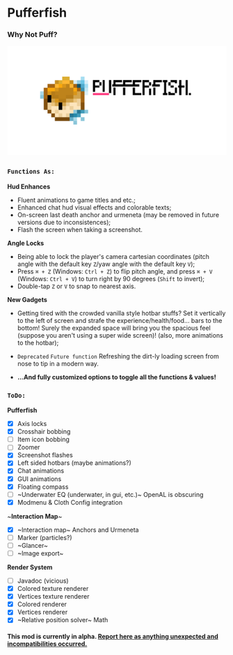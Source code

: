 # Pufferfish

### Why Not Puff?

![banner](/artwork/banner.png)

### `Functions As:`

**Hud Enhances**
- Fluent animations to game titles and etc.;
- Enhanced chat hud visual effects and colorable texts;
- On-screen last death anchor and urmeneta (may be removed in future versions due to inconsistences);
- Flash the screen when taking a screenshot.

**Angle Locks**
- Being able to lock the player's camera cartesian coordinates (pitch angle with the default key `Z`/yaw angle with the default key `V`);
- Press `⌘ + Z` (Windows: `Ctrl + Z`) to flip pitch angle, and press `⌘ + V` (Windows: `Ctrl + V`) to turn right by 90 degrees (`Shift` to invert);
- Double-tap `Z` or `V` to snap to nearest axis.

**New Gadgets**
- Getting tired with the crowded vanilla style hotbar stuffs? Set it vertically to the left of screen and strafe the experience/health/food... bars to the bottom! Surely the expanded space will bring you the spacious feel (suppose you aren't using a super wide screen)! (also, more animations to the hotbar);
- `Deprecated` `Future function` Refreshing the dirt-ly loading screen from nose to tip in a modern way.

- **...And fully customized options to toggle all the functions & values!**

### `ToDo:`

**Pufferfish**
- [X] Axis locks
- [X] Crosshair bobbing
- [ ] Item icon bobbing
- [ ] Zoomer
- [X] Screenshot flashes
- [X] Left sided hotbars (maybe animations?)
- [X] Chat animations
- [X] GUI animations
- [X] Floating compass
- [ ] ~Underwater EQ (underwater, in gui, etc.)~ OpenAL is obscuring
- [X] Modmenu & Cloth Config integration

~**Interaction Map**~
- [X] ~Interaction map~ Anchors and Urmeneta
- [ ] Marker (particles?)
- [ ] ~Glancer~
- [ ] ~Image export~

**Render System**
- [ ] Javadoc (vicious)
- [X] Colored texture renderer
- [X] Vertices texture renderer
- [X] Colored renderer
- [X] Vertices renderer
- [X] ~Relative position solver~ Math

#### This mod is currently in alpha. [Report here as anything unexpected and incompatibilities occurred.](https://github.com/KrLite/Pufferfish/issues)
